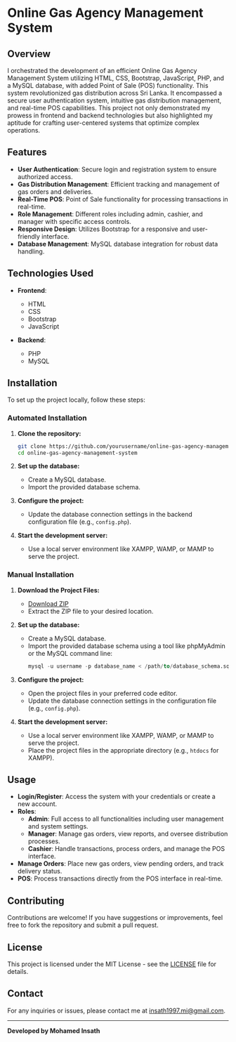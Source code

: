 # Online Gas Agency Management System

## Overview

I orchestrated the development of an efficient Online Gas Agency Management System utilizing HTML, CSS, Bootstrap, JavaScript, PHP, and a MySQL database, with added Point of Sale (POS) functionality. This system revolutionized gas distribution across Sri Lanka. It encompassed a secure user authentication system, intuitive gas distribution management, and real-time POS capabilities. This project not only demonstrated my prowess in frontend and backend technologies but also highlighted my aptitude for crafting user-centered systems that optimize complex operations.

## Features

- **User Authentication**: Secure login and registration system to ensure authorized access.
- **Gas Distribution Management**: Efficient tracking and management of gas orders and deliveries.
- **Real-Time POS**: Point of Sale functionality for processing transactions in real-time.
- **Role Management**: Different roles including admin, cashier, and manager with specific access controls.
- **Responsive Design**: Utilizes Bootstrap for a responsive and user-friendly interface.
- **Database Management**: MySQL database integration for robust data handling.

## Technologies Used

- **Frontend**:
  - HTML
  - CSS
  - Bootstrap
  - JavaScript

- **Backend**:
  - PHP
  - MySQL

## Installation

To set up the project locally, follow these steps:

### Automated Installation

1. **Clone the repository:**
    ```bash
    git clone https://github.com/yourusername/online-gas-agency-management-system.git
    cd online-gas-agency-management-system
    ```

2. **Set up the database:**
   - Create a MySQL database.
   - Import the provided database schema.

3. **Configure the project:**
   - Update the database connection settings in the backend configuration file (e.g., `config.php`).

4. **Start the development server:**
   - Use a local server environment like XAMPP, WAMP, or MAMP to serve the project.

### Manual Installation

1. **Download the Project Files:**
   - [Download ZIP](https://github.com/yourusername/online-gas-agency-management-system/archive/refs/heads/main.zip)
   - Extract the ZIP file to your desired location.

2. **Set up the database:**
   - Create a MySQL database.
   - Import the provided database schema using a tool like phpMyAdmin or the MySQL command line:
     ```sql
     mysql -u username -p database_name < /path/to/database_schema.sql
     ```

3. **Configure the project:**
   - Open the project files in your preferred code editor.
   - Update the database connection settings in the configuration file (e.g., `config.php`).

4. **Start the development server:**
   - Use a local server environment like XAMPP, WAMP, or MAMP to serve the project.
   - Place the project files in the appropriate directory (e.g., `htdocs` for XAMPP).

## Usage

- **Login/Register**: Access the system with your credentials or create a new account.
- **Roles**:
  - **Admin**: Full access to all functionalities including user management and system settings.
  - **Manager**: Manage gas orders, view reports, and oversee distribution processes.
  - **Cashier**: Handle transactions, process orders, and manage the POS interface.
- **Manage Orders**: Place new gas orders, view pending orders, and track delivery status.
- **POS**: Process transactions directly from the POS interface in real-time.

## Contributing

Contributions are welcome! If you have suggestions or improvements, feel free to fork the repository and submit a pull request.

## License

This project is licensed under the MIT License - see the [LICENSE](LICENSE) file for details.

## Contact

For any inquiries or issues, please contact me at [insath1997.mi@gmail.com](mailto:insath1997.mi@gmail.com).

---

**Developed by Mohamed Insath**
